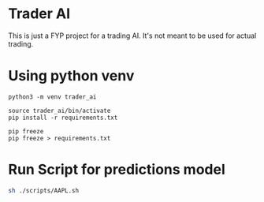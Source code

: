 # Trader AI

This is just a FYP project for a trading AI. It's not meant to be used for actual trading.

# Using python venv

```python3
python3 -m venv trader_ai

source trader_ai/bin/activate
pip install -r requirements.txt

pip freeze
pip freeze > requirements.txt

```

# Run Script for predictions model
```bash
sh ./scripts/AAPL.sh
```
